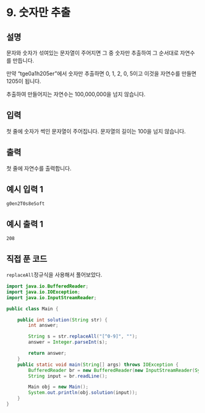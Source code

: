 # 9. 숫자만 추출



## 설명

문자와 숫자가 섞여있는 문자열이 주어지면 그 중 숫자만 추출하여 그 순서대로 자연수를 만듭니다.

만약 “tge0a1h205er”에서 숫자만 추출하면 0, 1, 2, 0, 5이고 이것을 자연수를 만들면 1205이 됩니다.

추출하여 만들어지는 자연수는 100,000,000을 넘지 않습니다.



## 입력

첫 줄에 숫자가 썩인 문자열이 주어집니다. 문자열의 길이는 100을 넘지 않습니다.



## 출력

첫 줄에 자연수를 출력합니다.



## 예시 입력 1 

```
g0en2T0s8eSoft
```



## 예시 출력 1

```
208
```



## 직접 푼 코드

`replaceAll`정규식을 사용해서 풀어보았다.

```java
import java.io.BufferedReader;
import java.io.IOException;
import java.io.InputStreamReader;

public class Main {

    public int solution(String str) {
        int answer;

        String s = str.replaceAll("[^0-9]", "");
        answer = Integer.parseInt(s);

        return answer;
    }
    public static void main(String[] args) throws IOException {
        BufferedReader br = new BufferedReader(new InputStreamReader(System.in));
        String input = br.readLine();

        Main obj = new Main();
        System.out.println(obj.solution(input));
    }
}
```